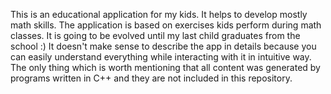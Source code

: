 This is an educational application for my kids. It helps to develop mostly math
skills. The application is based on exercises kids perform during math classes.
It is going to be evolved until my last child graduates from the school :) It
doesn't make sense to describe the app in details because you can easily
understand everything while interacting with it in intuitive way. The only
thing which is worth mentioning that all content was generated by programs
written in C++ and they are not included in this repository.

